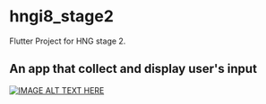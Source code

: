 # hngi8_stage2

Flutter Project for HNG stage 2.

## An app that collect and display user's input

[![IMAGE ALT TEXT HERE](http://img.youtube.com/vi/RGSIQ5LoKuU/0.jpg)](https://j.gifs.com/36640Q.gif)

